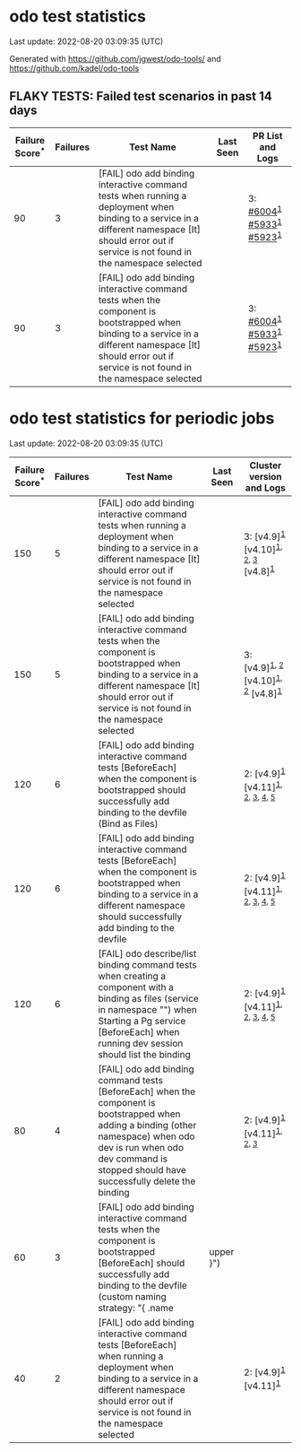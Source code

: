 # odo test statistics
Last update: 2022-08-20 03:09:35 (UTC)

Generated with https://github.com/jgwest/odo-tools/ and https://github.com/kadel/odo-tools
## FLAKY TESTS: Failed test scenarios in past 14 days
| Failure Score<sup>*</sup> | Failures | Test Name | Last Seen | PR List and Logs 
|---|---|---|---|---|
| 90 | 3 | [FAIL] odo add binding interactive command tests when running a deployment when binding to a service in a different namespace [It] should error out if service is not found in the namespace selected |  | 3: [#6004](https://github.com/openshift/odo/pull/6004)<sup>[1](https://storage.googleapis.com/origin-ci-test/pr-logs/pull/redhat-developer_odo/6004/pull-ci-redhat-developer-odo-main-v4.10-integration-e2e/1556509922026328064/build-log.txt)</sup> [#5933](https://github.com/openshift/odo/pull/5933)<sup>[1](https://storage.googleapis.com/origin-ci-test/pr-logs/pull/redhat-developer_odo/5933/pull-ci-redhat-developer-odo-main-v4.10-integration-e2e/1556533610096365568/build-log.txt)</sup> [#5923](https://github.com/openshift/odo/pull/5923)<sup>[1](https://storage.googleapis.com/origin-ci-test/pr-logs/pull/redhat-developer_odo/5923/pull-ci-redhat-developer-odo-main-v4.10-integration-e2e/1556734142576594944/build-log.txt)</sup> 
| 90 | 3 | [FAIL] odo add binding interactive command tests when the component is bootstrapped when binding to a service in a different namespace [It] should error out if service is not found in the namespace selected |  | 3: [#6004](https://github.com/openshift/odo/pull/6004)<sup>[1](https://storage.googleapis.com/origin-ci-test/pr-logs/pull/redhat-developer_odo/6004/pull-ci-redhat-developer-odo-main-v4.10-integration-e2e/1556509922026328064/build-log.txt)</sup> [#5933](https://github.com/openshift/odo/pull/5933)<sup>[1](https://storage.googleapis.com/origin-ci-test/pr-logs/pull/redhat-developer_odo/5933/pull-ci-redhat-developer-odo-main-v4.10-integration-e2e/1556533610096365568/build-log.txt)</sup> [#5923](https://github.com/openshift/odo/pull/5923)<sup>[1](https://storage.googleapis.com/origin-ci-test/pr-logs/pull/redhat-developer_odo/5923/pull-ci-redhat-developer-odo-main-v4.10-integration-e2e/1557287256903913472/build-log.txt)</sup> 


# odo test statistics for periodic jobs
Last update: 2022-08-20 03:09:35 (UTC)

| Failure Score<sup>*</sup> | Failures | Test Name | Last Seen | Cluster version and Logs 
|---|---|---|---|---|
| 150 | 5 | [FAIL] odo add binding interactive command tests when running a deployment when binding to a service in a different namespace [It] should error out if service is not found in the namespace selected |  | 3: [v4.9]<sup>[1](https://storage.googleapis.com/origin-ci-test/logs/periodic-ci-redhat-developer-odo-main-v4.9-integration-e2e-periodic/1557426752312053760/build-log.txt)</sup> [v4.10]<sup>[1](https://storage.googleapis.com/origin-ci-test/logs/periodic-ci-redhat-developer-odo-main-v4.10-sbo-nightly-odo-tests/1560054020058386432/build-log.txt), [2](https://storage.googleapis.com/origin-ci-test/logs/periodic-ci-redhat-developer-odo-main-v4.10-integration-e2e-periodic/1558785658456117248/build-log.txt), [3](https://storage.googleapis.com/origin-ci-test/logs/periodic-ci-redhat-developer-odo-main-v4.10-integration-e2e-periodic/1558876226666369024/build-log.txt)</sup> [v4.8]<sup>[1](https://storage.googleapis.com/origin-ci-test/logs/periodic-ci-redhat-developer-odo-main-v4.8-integration-e2e-periodic/1557607852061757440/build-log.txt)</sup> 
| 150 | 5 | [FAIL] odo add binding interactive command tests when the component is bootstrapped when binding to a service in a different namespace [It] should error out if service is not found in the namespace selected |  | 3: [v4.9]<sup>[1](https://storage.googleapis.com/origin-ci-test/logs/periodic-ci-redhat-developer-odo-main-v4.9-integration-e2e-periodic/1557426752312053760/build-log.txt), [2](https://storage.googleapis.com/origin-ci-test/logs/periodic-ci-redhat-developer-odo-main-v4.9-integration-e2e-periodic/1556430392808968192/build-log.txt)</sup> [v4.10]<sup>[1](https://storage.googleapis.com/origin-ci-test/logs/periodic-ci-redhat-developer-odo-main-v4.10-sbo-nightly-odo-tests/1560054020058386432/build-log.txt), [2](https://storage.googleapis.com/origin-ci-test/logs/periodic-ci-redhat-developer-odo-main-v4.10-integration-e2e-periodic/1558876226666369024/build-log.txt)</sup> [v4.8]<sup>[1](https://storage.googleapis.com/origin-ci-test/logs/periodic-ci-redhat-developer-odo-main-v4.8-integration-e2e-periodic/1557607852061757440/build-log.txt)</sup> 
| 120 | 6 | [FAIL] odo add binding interactive command tests [BeforeEach] when the component is bootstrapped should successfully add binding to the devfile (Bind as Files) |  | 2: [v4.9]<sup>[1](https://storage.googleapis.com/origin-ci-test/logs/periodic-ci-redhat-developer-odo-main-v4.9-integration-e2e-periodic/1557698509015093248/build-log.txt)</sup> [v4.11]<sup>[1](https://storage.googleapis.com/origin-ci-test/logs/periodic-ci-redhat-developer-odo-main-v4.11-integration-e2e-periodic/1557517518376013824/build-log.txt), [2](https://storage.googleapis.com/origin-ci-test/logs/periodic-ci-redhat-developer-odo-main-v4.11-integration-e2e-periodic/1556249089123815424/build-log.txt), [3](https://storage.googleapis.com/origin-ci-test/logs/periodic-ci-redhat-developer-odo-main-v4.11-integration-e2e-periodic/1558332645308370944/build-log.txt), [4](https://storage.googleapis.com/origin-ci-test/logs/periodic-ci-redhat-developer-odo-main-v4.11-integration-e2e-periodic/1560235205296394240/build-log.txt), [5](https://storage.googleapis.com/origin-ci-test/logs/periodic-ci-redhat-developer-odo-main-v4.11-integration-e2e-periodic/1558423280996585472/build-log.txt)</sup> 
| 120 | 6 | [FAIL] odo add binding interactive command tests [BeforeEach] when the component is bootstrapped when binding to a service in a different namespace should successfully add binding to the devfile |  | 2: [v4.9]<sup>[1](https://storage.googleapis.com/origin-ci-test/logs/periodic-ci-redhat-developer-odo-main-v4.9-integration-e2e-periodic/1557698509015093248/build-log.txt)</sup> [v4.11]<sup>[1](https://storage.googleapis.com/origin-ci-test/logs/periodic-ci-redhat-developer-odo-main-v4.11-integration-e2e-periodic/1559329413609295872/build-log.txt), [2](https://storage.googleapis.com/origin-ci-test/logs/periodic-ci-redhat-developer-odo-main-v4.11-integration-e2e-periodic/1557426750634332160/build-log.txt), [3](https://storage.googleapis.com/origin-ci-test/logs/periodic-ci-redhat-developer-odo-main-v4.11-integration-e2e-periodic/1560325758474260480/build-log.txt), [4](https://storage.googleapis.com/origin-ci-test/logs/periodic-ci-redhat-developer-odo-main-v4.11-integration-e2e-periodic/1557970246923456512/build-log.txt), [5](https://storage.googleapis.com/origin-ci-test/logs/periodic-ci-redhat-developer-odo-main-v4.11-integration-e2e-periodic/1558423280996585472/build-log.txt)</sup> 
| 120 | 6 | [FAIL] odo describe/list binding command tests when creating a component with a binding as files (service in namespace "") when Starting a Pg service [BeforeEach] when running dev session should list the binding |  | 2: [v4.9]<sup>[1](https://storage.googleapis.com/origin-ci-test/logs/periodic-ci-redhat-developer-odo-main-v4.9-integration-e2e-periodic/1557698509015093248/build-log.txt)</sup> [v4.11]<sup>[1](https://storage.googleapis.com/origin-ci-test/logs/periodic-ci-redhat-developer-odo-main-v4.11-integration-e2e-periodic/1557607850379841536/build-log.txt), [2](https://storage.googleapis.com/origin-ci-test/logs/periodic-ci-redhat-developer-odo-main-v4.11-integration-e2e-periodic/1558966958148292608/build-log.txt), [3](https://storage.googleapis.com/origin-ci-test/logs/periodic-ci-redhat-developer-odo-main-v4.11-integration-e2e-periodic/1556339700367626240/build-log.txt), [4](https://storage.googleapis.com/origin-ci-test/logs/periodic-ci-redhat-developer-odo-main-v4.11-integration-e2e-periodic/1558513837806718976/build-log.txt), [5](https://storage.googleapis.com/origin-ci-test/logs/periodic-ci-redhat-developer-odo-main-v4.11-integration-e2e-periodic/1557970246923456512/build-log.txt)</sup> 
| 80 | 4 | [FAIL] odo add binding command tests [BeforeEach] when the component is bootstrapped when adding a binding (other namespace) when odo dev is run when odo dev command is stopped should have successfully delete the binding |  | 2: [v4.9]<sup>[1](https://storage.googleapis.com/origin-ci-test/logs/periodic-ci-redhat-developer-odo-main-v4.9-integration-e2e-periodic/1557698509015093248/build-log.txt)</sup> [v4.11]<sup>[1](https://storage.googleapis.com/origin-ci-test/logs/periodic-ci-redhat-developer-odo-main-v4.11-integration-e2e-periodic/1557336162224312320/build-log.txt), [2](https://storage.googleapis.com/origin-ci-test/logs/periodic-ci-redhat-developer-odo-main-v4.11-integration-e2e-periodic/1557245614910083072/build-log.txt), [3](https://storage.googleapis.com/origin-ci-test/logs/periodic-ci-redhat-developer-odo-main-v4.11-integration-e2e-periodic/1558332645308370944/build-log.txt)</sup> 
| 60 | 3 | [FAIL] odo add binding interactive command tests when the component is bootstrapped [BeforeEach] should successfully add binding to the devfile (custom naming strategy: "{ .name | upper }") |  | 2: [v4.10]<sup>[1](https://storage.googleapis.com/origin-ci-test/logs/periodic-ci-redhat-developer-odo-main-v4.10-integration-e2e-periodic/1559691832428859392/build-log.txt), [2](https://storage.googleapis.com/origin-ci-test/logs/periodic-ci-redhat-developer-odo-main-v4.10-integration-e2e-periodic/1556883153006628864/build-log.txt)</sup> [v4.9]<sup>[1](https://storage.googleapis.com/origin-ci-test/logs/periodic-ci-redhat-developer-odo-main-v4.9-integration-e2e-periodic/1556883155514822656/build-log.txt)</sup> 
| 40 | 2 | [FAIL] odo add binding interactive command tests [BeforeEach] when running a deployment when binding to a service in a different namespace should error out if service is not found in the namespace selected |  | 2: [v4.9]<sup>[1](https://storage.googleapis.com/origin-ci-test/logs/periodic-ci-redhat-developer-odo-main-v4.9-integration-e2e-periodic/1557698509015093248/build-log.txt)</sup> [v4.11]<sup>[1](https://storage.googleapis.com/origin-ci-test/logs/periodic-ci-redhat-developer-odo-main-v4.11-integration-e2e-periodic/1557970246923456512/build-log.txt)</sup> 


